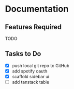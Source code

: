 # Documentation

## Features Required

TODO

## Tasks to Do

- [x] push local git repo to GitHub
- [x] add spotify oauth
- [x] scaffold sidebar ui
- [ ] add tanstack table
